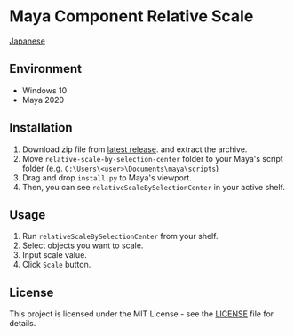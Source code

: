 # Maya Component Relative Scale

[Japanese](README-ja.md)

## Environment

- Windows 10
- Maya 2020

## Installation

1. Download zip file from [latest release](https://github.com/NinaMina2737/relative-scale-by-selection-center/releases/latest). and extract the archive.
2. Move `relative-scale-by-selection-center` folder to your Maya's script folder (e.g. `C:\Users\<user>\Documents\maya\scripts`)
3. Drag and drop `install.py` to Maya's viewport.
4. Then, you can see `relativeScaleBySelectionCenter` in your active shelf.

## Usage

1. Run `relativeScaleBySelectionCenter` from your shelf.
2. Select objects you want to scale.
3. Input scale value.
4. Click `Scale` button.

## License

This project is licensed under the MIT License - see the [LICENSE](LICENSE) file for details.
